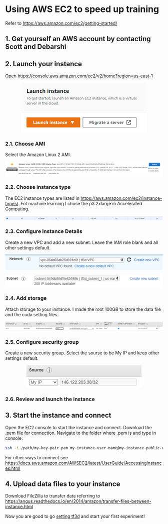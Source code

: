 # Using AWS EC2 to speed up training 
Refer to https://aws.amazon.com/ec2/getting-started/ 
## 1. Get yourself an AWS account by contacting Scott and Debarshi 

## 2. Launch your instance 

Open https://console.aws.amazon.com/ec2/v2/home?region=us-east-1

<p align="center"><img src="img/launch.png"></p>

### 2.1. Choose AMI

Select the Amazon Linux 2 AMI. 

<p align="center"><img src="img/ami.png"></p>

### 2.2. Choose instance type

The EC2 instance types are listed in https://aws.amazon.com/ec2/instance-types/. Fot machine learning I chose the p3.2xlarge in Accelerated Computing. 

<p align="center"><img src="img/p3.png"></p>

### 2.3. Configure Instance Details 

Create a new VPC and add a new subnet. Leave the IAM role blank and all other settings default. 

<p align="center"><img src="img/network.png"></p>

<p align="center"><img src="img/subnet.png"></p>

### 2.4. Add storage 

Attach storage to your instance. I made the root 100GB to store the data file and the cuda setting files. 

<p align="center"><img src="img/storage.png"></p>

### 2.5. Configure security group

Create a new security group. Select the sourse to be My IP and keep other settings default. 

<p align="center"><img src="img/source.png"></p>

### 2.6. Review and launch the instance

## 3. Start the instance and connect 

Open the EC2 console to start the instance and connect. Download the .pem file for connection. Navigate to the folder where .pem is and type in console:

```bash
ssh -i /path/my-key-pair.pem my-instance-user-name@my-instance-public-dns-name
```

For other ways to connect see https://docs.aws.amazon.com/AWSEC2/latest/UserGuide/AccessingInstances.html

## 4. Upload data files to your instance 

Download FileZilla to transfer data referring to https://angus.readthedocs.io/en/2014/amazon/transfer-files-between-instance.html


Now you are good to go [setting tf3d](https://github.com/zhangyuyi99/google-research/blob/8960137f970ba8676062ec30bc32b38126d3df85/tf3d/docs_new/installation.md) and start your first experiment! 




